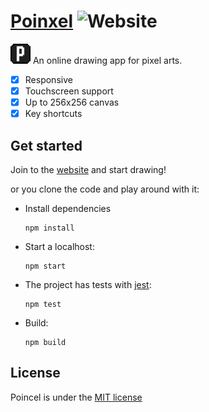  # [Poinxel](https://poinxel.netlify.app/) ![Website](https://img.shields.io/website?down_color=%23bd1206&down_message=Down&label=Online&style=plastic&up_color=%2339d600&up_message=Up&url=https%3A%2F%2Fpoinxel.netlify.app%2F)

![Poinxel](./src/public/favicon-32x32.png) An online drawing app for pixel arts.

- [x] Responsive 
- [x] Touchscreen support
- [x] Up to 256x256 canvas
- [x] Key shortcuts

## Get started

Join to the [website](https://poinxel.netlify.app) and start drawing! 

or you clone the code and play around with it:

* Install dependencies
  ``` 
  npm install
  ```

* Start a localhost: 
  ```
  npm start
  ```
* The project has tests with [jest](https://github.com/facebook/jest): 
  ```
  npm test
  ```
* Build: 
  ```
  npm build
  ```

## License

Poincel is under the [MIT license](./LICENSE)

